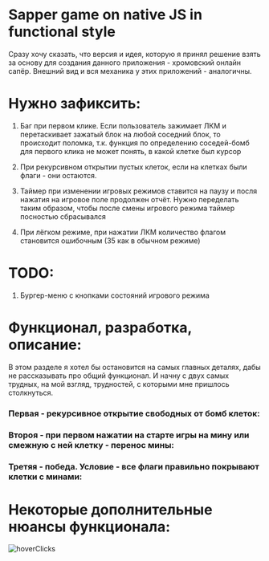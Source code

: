 # Sapper game on native JS in functional style

Сразу хочу сказать, что версия и идея, которую я принял решение
взять за основу для создания данного приложения - хромовский онлайн сапёр.
Внешний вид и вся механика у этих приложений - аналогичны.

# Нужно зафиксить:
  1) Баг при первом клике. Если пользователь зажимает ЛКМ
  и перетаскивает зажатый блок на любой соседний блок, то 
  происходит поломка, т.к. функция по определению соседей-бомб 
  для первого клика не может понять, в какой клетке был курсор

  2) При рекурсивном открытии пустых клеток, если на клетках были
  флаги - они остаются.

  3) Таймер при изменении игровых режимов ставится на паузу и посля нажатия на игровое поле 
  продолжен отчёт. Нужно переделать таким образом, чтобы после смены игрового режима таймер
  посностью сбрасывался

  4) При лёгком режиме, при нажатии ЛКМ количество флагом становится ошибочным (35 как в обычном режиме)


# TODO:
  1) Бургер-меню с кнопками состояний игрового режима

  # Функционал, разработка, описание:
  
  В этом разделе я хотел бы остановится на самых главных деталях, дабы
  не рассказывать про общий функционал. И начну с двух самых трудных, на мой взгляд,
  трудностей, с которыми мне пришлось столкнуться. 
  
  ### Первая - рекурсивное открытие свободных от бомб клеток:
  
  ### Второя - при первом нажатии на старте игры на мину или смежную с ней клетку - перенос мины:
  
  ### Третяя - победа. Условие - все флаги правильно покрывают клетки с минами:
  
  
  # Некоторые дополнительные нюансы функционала:
  


  
  ![hoverClicks](https://user-images.githubusercontent.com/105659797/185966406-d1743a75-ef23-4eae-8b85-6292ea419089.jpg)
